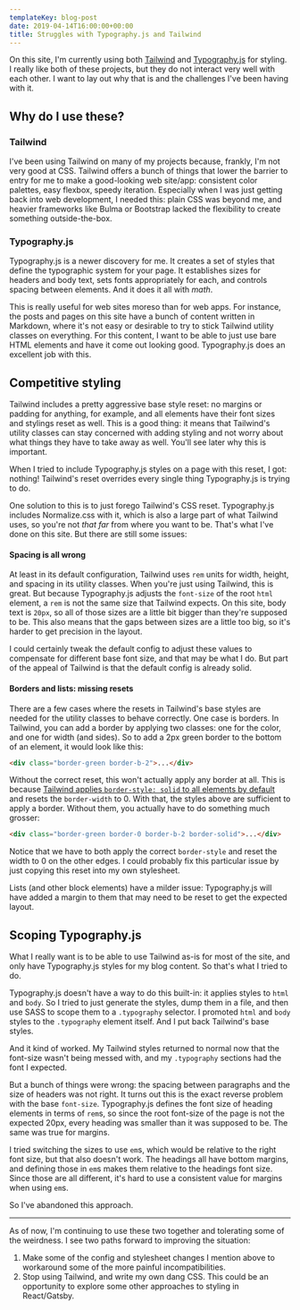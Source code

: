 ```yaml
---
templateKey: blog-post
date: 2019-04-14T16:00:00+00:00
title: Struggles with Typography.js and Tailwind
---
```


On this site, I'm currently using both [Tailwind](https://tailwindcss.com/) and [Typography.js](https://kyleamathews.github.io/typography.js/) for styling. I really like both of these projects, but they do not interact very well with each other. I want to lay out why that is and the challenges I've been having with it.

## Why do I use these?

### Tailwind

I've been using Tailwind on many of my projects because, frankly, I'm not very good at CSS. Tailwind offers a bunch of things that lower the barrier to entry for me to make a good-looking web site/app: consistent color palettes, easy flexbox, speedy iteration. Especially when I was just getting back into web development, I needed this: plain CSS was beyond me, and heavier frameworks like Bulma or Bootstrap lacked the flexibility to create something outside-the-box.

### Typography.js

Typography.js is a newer discovery for me. It creates a set of styles that define the typographic system for your page. It establishes sizes for headers and body text, sets fonts appropriately for each, and controls spacing between elements. And it does it all with _math_.

This is really useful for web sites moreso than for web apps. For instance, the posts and pages on this site have a bunch of content written in Markdown, where it's not easy or desirable to try to stick Tailwind utility classes on everything. For this content, I want to be able to just use bare HTML elements and have it come out looking good. Typography.js does an excellent job with this.

## Competitive styling

Tailwind includes a pretty aggressive base style reset: no margins or padding for anything, for example, and all elements have their font sizes and stylings reset as well. This is a good thing: it means that Tailwind's utility classes can stay concerned with adding styling and not worry about what things they have to take away as well. You'll see later why this is important.

When I tried to include Typography.js styles on a page with this reset, I got: nothing! Tailwind's reset overrides every single thing Typography.js is trying to do.

One solution to this is to just forego Tailwind's CSS reset. Typography.js includes Normalize.css with it, which is also a large part of what Tailwind uses, so you're not _that far_ from where you want to be. That's what I've done on this site. But there are still some issues:

#### Spacing is all wrong

At least in its default configuration, Tailwind uses `rem` units for width, height, and spacing in its utility classes. When you're just using Tailwind, this is great. But because Typography.js adjusts the `font-size` of the root `html` element, a `rem` is not the same size that Tailwind expects. On this site, body text is `20px`, so all of those sizes are a little bit bigger than they're supposed to be. This also means that the gaps between sizes are a little too big, so it's harder to get precision in the layout.

I could certainly tweak the default config to adjust these values to compensate for different base font size, and that may be what I do. But part of the appeal of Tailwind is that the default config is already solid.

#### Borders and lists: missing resets

There are a few cases where the resets in Tailwind's base styles are needed for the utility classes to behave correctly. One case is borders. In Tailwind, you can add a border by applying two classes: one for the color, and one for width (and sides). So to add a 2px green border to the bottom of an element, it would look like this:

```html
<div class="border-green border-b-2">...</div>
```

Without the correct reset, this won't actually apply any border at all. This is because [Tailwind applies `border-style: solid` to all elements by default](https://github.com/tailwindcss/tailwindcss/blob/master/css/preflight.css#L438) and resets the `border-width` to 0. With that, the styles above are sufficient to apply a border. Without them, you actually have to do something much grosser:

```html
<div class="border-green border-0 border-b-2 border-solid">...</div>
```

Notice that we have to both apply the correct `border-style` and reset the width to 0 on the other edges. I could probably fix this particular issue by just copying this reset into my own stylesheet.

Lists (and other block elements) have a milder issue: Typography.js will have added a margin to them that may need to be reset to get the expected layout.

## Scoping Typography.js

What I really want is to be able to use Tailwind as-is for most of the site, and only have Typography.js styles for my blog content. So that's what I tried to do.

Typography.js doesn't have a way to do this built-in: it applies styles to `html` and `body`. So I tried to just generate the styles, dump them in a file, and then use SASS to scope them to a `.typography` selector. I promoted `html` and `body` styles to the `.typography` element itself. And I put back Tailwind's base styles.

And it kind of worked. My Tailwind styles returned to normal now that the font-size wasn't being messed with, and my `.typography` sections had the font I expected.

But a bunch of things were wrong: the spacing between paragraphs and the size of headers was not right. It turns out this is the exact reverse problem with the base `font-size`. Typography.js defines the font size of heading elements in terms of `rem`s, so since the root font-size of the page is not the expected 20px, every heading was smaller than it was supposed to be. The same was true for margins.

I tried switching the sizes to use `em`s, which would be relative to the right font size, but that also doesn't work. The headings all have bottom margins, and defining those in `em`s makes them relative to the headings font size. Since those are all different, it's hard to use a consistent value for margins when using `em`s.

So I've abandoned this approach.

---

As of now, I'm continuing to use these two together and tolerating some of the weirdness. I see two paths forward to improving the situation:

1. Make some of the config and stylesheet changes I mention above to workaround some of the more painful incompatibilities.
2. Stop using Tailwind, and write my own dang CSS. This could be an opportunity to explore some other approaches to styling in React/Gatsby.
